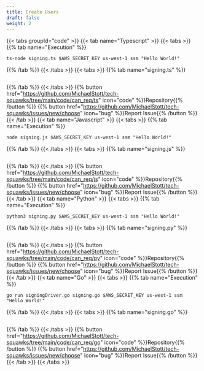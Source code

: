 ```yaml
---
title: Create Users
draft: false
weight: 2
---
```


{{< tabs groupId="code" >}}
{{< tab name="Typescript" >}}
{{< tabs >}}
{{% tab name="Execution" %}}
```
ts-node signing.ts $AWS_SECRET_KEY us-west-1 ssm "Hello World!"
```
{{% /tab %}}
{{< /tabs >}}
{{< tabs >}}
{{% tab name="signing.ts" %}}
```ts
```
{{% /tab %}}
{{< /tabs >}}
{{% button href="https://github.com/MichaelStott/tech-squawks/tree/main/code/can_req/ts" icon="code" %}}Repository{{% /button %}}
{{% button href="https://github.com/MichaelStott/tech-squawks/issues/new/choose" icon="bug" %}}Report Issue{{% /button %}}
{{< /tab >}}
{{< tab name="Javascript" >}}
{{< tabs >}}
{{% tab name="Execution" %}}
```
node signing.js $AWS_SECRET_KEY us-west-1 ssm "Hello World!"
```
{{% /tab %}}
{{< /tabs >}}
{{< tabs >}}
{{% tab name="signing.js" %}}
```js
```
{{% /tab %}}
{{< /tabs >}}
{{% button href="https://github.com/MichaelStott/tech-squawks/tree/main/code/can_req/js" icon="code" %}}Repository{{% /button %}}
{{% button href="https://github.com/MichaelStott/tech-squawks/issues/new/choose" icon="bug" %}}Report Issue{{% /button %}}
{{< /tab >}}
{{< tab name="Python" >}}
{{< tabs >}}
{{% tab name="Execution" %}}
```
python3 signing.py $AWS_SECRET_KEY us-west-1 ssm "Hello World!"
```
{{% /tab %}}
{{< /tabs >}}
{{< tabs >}}
{{% tab name="signing.py" %}}
```py
```
{{% /tab %}}
{{< /tabs >}}
{{% button href="https://github.com/MichaelStott/tech-squawks/tree/main/code/can_req/py" icon="code" %}}Repository{{% /button %}}
{{% button href="https://github.com/MichaelStott/tech-squawks/issues/new/choose" icon="bug" %}}Report Issue{{% /button %}}
{{< /tab >}}
{{< tab name="Go" >}}
{{< tabs >}}
{{% tab name="Execution" %}}
```
go run signingDriver.go signing.go $AWS_SECRET_KEY us-west-1 ssm "Hello World!"
```
{{% /tab %}}
{{< /tabs >}}
{{< tabs >}}
{{% tab name="signing.go" %}}
```go
```
{{% /tab %}}
{{< /tabs >}}
{{% button href="https://github.com/MichaelStott/tech-squawks/tree/main/code/can_req/go" icon="code" %}}Repository{{% /button %}}
{{% button href="https://github.com/MichaelStott/tech-squawks/issues/new/choose" icon="bug" %}}Report Issue{{% /button %}}
{{< /tab >}}
{{< /tabs >}}